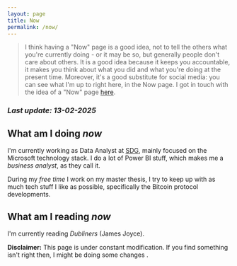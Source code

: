 ```yaml
---
layout: page
title: Now
permalink: /now/
---
```


> I think having a "Now" page is a good idea, not to tell the others what you're currently doing - or it may be so, but generally people don't care about others. It is a good idea because it keeps you accountable, it makes you think about what you did and what you're doing at the present time. Moreover, it's a good substitute for social media: you can see what I'm up to right here, in the Now page. I got in touch with the idea of a "Now" page [here](https://nownownow.com/).

### *Last update: 13-02-2025*

## What am I doing *now*

I'm currently working as Data Analyst at [SDG](https://sdggroup.com), mainly focused on the Microsoft technology stack.
I do a lot of Power BI stuff, which makes me a *business analyst*, as they call it.

During my *free time* I work on my master thesis, I try to keep up with as much tech
stuff I like as possible, specifically the Bitcoin protocol developments.

## What am I reading *now*

I'm currently reading *Dubliners* (James Joyce).

**Disclaimer:** This page is under constant modification.
If you find something isn't right then,
I might be doing some changes .

